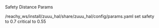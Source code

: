 Safety Distance Params

/reachy_ws/install/zuuu_hal/share/zuuu_hal/config/params.yaml 
set safety to 0.7
critical to 0.55

